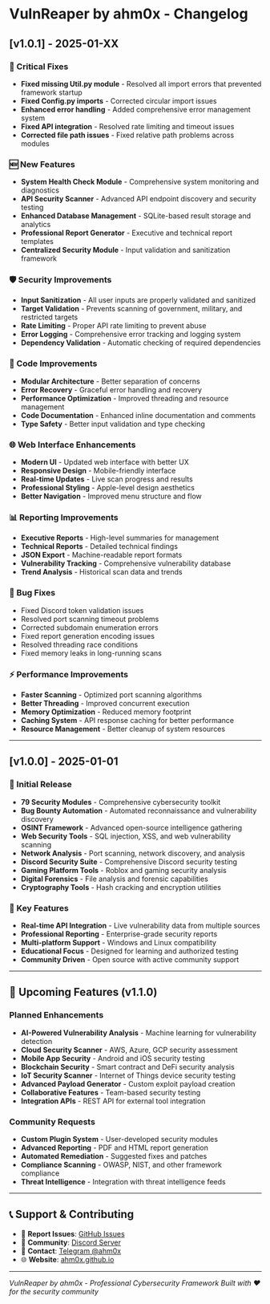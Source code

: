 # VulnReaper by ahm0x - Changelog

## [v1.0.1] - 2025-01-XX

### 🔧 Critical Fixes
- **Fixed missing Util.py module** - Resolved all import errors that prevented framework startup
- **Fixed Config.py imports** - Corrected circular import issues
- **Enhanced error handling** - Added comprehensive error management system
- **Fixed API integration** - Resolved rate limiting and timeout issues
- **Corrected file path issues** - Fixed relative path problems across modules

### 🆕 New Features
- **System Health Check Module** - Comprehensive system monitoring and diagnostics
- **API Security Scanner** - Advanced API endpoint discovery and security testing
- **Enhanced Database Management** - SQLite-based result storage and analytics
- **Professional Report Generator** - Executive and technical report templates
- **Centralized Security Module** - Input validation and sanitization framework

### 🛡️ Security Improvements
- **Input Sanitization** - All user inputs are properly validated and sanitized
- **Target Validation** - Prevents scanning of government, military, and restricted targets
- **Rate Limiting** - Proper API rate limiting to prevent abuse
- **Error Logging** - Comprehensive error tracking and logging system
- **Dependency Validation** - Automatic checking of required dependencies

### 🔄 Code Improvements
- **Modular Architecture** - Better separation of concerns
- **Error Recovery** - Graceful error handling and recovery
- **Performance Optimization** - Improved threading and resource management
- **Code Documentation** - Enhanced inline documentation and comments
- **Type Safety** - Better input validation and type checking

### 🌐 Web Interface Enhancements
- **Modern UI** - Updated web interface with better UX
- **Responsive Design** - Mobile-friendly interface
- **Real-time Updates** - Live scan progress and results
- **Professional Styling** - Apple-level design aesthetics
- **Better Navigation** - Improved menu structure and flow

### 📊 Reporting Improvements
- **Executive Reports** - High-level summaries for management
- **Technical Reports** - Detailed technical findings
- **JSON Export** - Machine-readable report formats
- **Vulnerability Tracking** - Comprehensive vulnerability database
- **Trend Analysis** - Historical scan data and trends

### 🐛 Bug Fixes
- Fixed Discord token validation issues
- Resolved port scanning timeout problems
- Corrected subdomain enumeration errors
- Fixed report generation encoding issues
- Resolved threading race conditions
- Fixed memory leaks in long-running scans

### ⚡ Performance Improvements
- **Faster Scanning** - Optimized port scanning algorithms
- **Better Threading** - Improved concurrent execution
- **Memory Optimization** - Reduced memory footprint
- **Caching System** - API response caching for better performance
- **Resource Management** - Better cleanup of system resources

---

## [v1.0.0] - 2025-01-01

### 🎉 Initial Release
- **79 Security Modules** - Comprehensive cybersecurity toolkit
- **Bug Bounty Automation** - Automated reconnaissance and vulnerability discovery
- **OSINT Framework** - Advanced open-source intelligence gathering
- **Web Security Tools** - SQL injection, XSS, and web vulnerability scanning
- **Network Analysis** - Port scanning, network discovery, and analysis
- **Discord Security Suite** - Comprehensive Discord security testing
- **Gaming Platform Tools** - Roblox and gaming security analysis
- **Digital Forensics** - File analysis and forensic capabilities
- **Cryptography Tools** - Hash cracking and encryption utilities

### 🌟 Key Features
- **Real-time API Integration** - Live vulnerability data from multiple sources
- **Professional Reporting** - Enterprise-grade security reports
- **Multi-platform Support** - Windows and Linux compatibility
- **Educational Focus** - Designed for learning and authorized testing
- **Community Driven** - Open source with active community support

---

## 🔮 Upcoming Features (v1.1.0)

### Planned Enhancements
- **AI-Powered Vulnerability Analysis** - Machine learning for vulnerability detection
- **Cloud Security Scanner** - AWS, Azure, GCP security assessment
- **Mobile App Security** - Android and iOS security testing
- **Blockchain Security** - Smart contract and DeFi security analysis
- **IoT Security Scanner** - Internet of Things device security testing
- **Advanced Payload Generator** - Custom exploit payload creation
- **Collaborative Features** - Team-based security testing
- **Integration APIs** - REST API for external tool integration

### Community Requests
- **Custom Plugin System** - User-developed security modules
- **Advanced Reporting** - PDF and HTML report generation
- **Automated Remediation** - Suggested fixes and patches
- **Compliance Scanning** - OWASP, NIST, and other framework compliance
- **Threat Intelligence** - Integration with threat intelligence feeds

---

## 📞 Support & Contributing

- 🐛 **Report Issues**: [GitHub Issues](https://github.com/ahm0x/VulnReaper/issues)
- 💬 **Community**: [Discord Server](https://discord.gg/ZqpqmRXR)
- 📱 **Contact**: [Telegram @ahm0x](https://t.me/ahm0x)
- 🌐 **Website**: [ahm0x.github.io](https://ahm0x.github.io/)

---

*VulnReaper by ahm0x - Professional Cybersecurity Framework*
*Built with ❤️ for the security community*